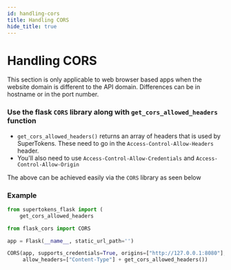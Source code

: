 ```yaml
---
id: handling-cors
title: Handling CORS
hide_title: true
---
```


# Handling CORS
<div class="specialNote" style="margin-bottom: 20px">
This section is only applicable to web browser based apps when the website domain is different to the API domain. Differences can be in hostname or in the port number.
</div>

### Use the flask `CORS` library along with `get_cors_allowed_headers` function
- `get_cors_allowed_headers()` returns an array of headers that is used by SuperTokens. These need to go in the `Access-Control-Allow-Headers` header.
- You'll also need to use ```Access-Control-Allow-Credentials``` and ```Access-Control-Allow-Origin```

The above can be achieved easily via the `CORS` library as seen below


<div class="divider"></div>

### Example
```python
from supertokens_flask import (
    get_cors_allowed_headers

from flask_cors import CORS

app = Flask(__name__, static_url_path='')

CORS(app, supports_credentials=True, origins=["http://127.0.0.1:8080"],
     allow_headers=["Content-Type"] + get_cors_allowed_headers())
```